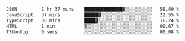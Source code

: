 
<!--START_SECTION:waka-->

```txt
JSON         1 hr 37 mins    ██████████████▓░░░░░░░░░░   58.40 %
JavaScript   37 mins         █████▓░░░░░░░░░░░░░░░░░░░   22.55 %
TypeScript   30 mins         ████▓░░░░░░░░░░░░░░░░░░░░   18.24 %
HTML         1 min           ▒░░░░░░░░░░░░░░░░░░░░░░░░   00.67 %
TSConfig     0 secs          ░░░░░░░░░░░░░░░░░░░░░░░░░   00.08 %
```

<!--END_SECTION:waka-->

